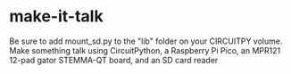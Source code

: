 # make-it-talk
Be sure to add mount_sd.py to the "lib" folder on your CIRCUITPY volume.
Make something talk using CircuitPython, a Raspberry Pi Pico, an MPR121 12-pad gator STEMMA-QT board, and an SD card reader
